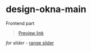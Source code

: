 # design-okna-main
Frontend part


> [Preview link](http://design-okna.herokuapp.com/)

*for slider* - [range slider](https://github.com/rzajac/angularjs-slider)
